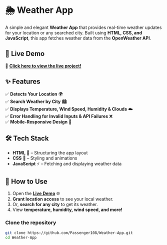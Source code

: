 # 🌦️ Weather App  

A simple and elegant **Weather App** that provides real-time weather updates for your location or any searched city. Built using **HTML, CSS, and JavaScript**, this app fetches weather data from the **OpenWeather API**.  

## 🚀 Live Demo  
🔗 **[Click here to view the live project!](https://passenger108.github.io/Weather-App/)**  
 

## ✨ Features  
✅ **Detects Your Location** 🌍  
✅ **Search Weather by City** 🏙️  
✅ **Displays Temperature, Wind Speed, Humidity & Clouds** ☁️  
✅ **Error Handling for Invalid Inputs & API Failures** ❌  
✅ **Mobile-Responsive Design** 📱  

## 🛠️ Tech Stack  
- **HTML** 🎨 – Structuring the app layout  
- **CSS** 💅 – Styling and animations  
- **JavaScript** ⚡ – Fetching and displaying weather data  

## 📌 How to Use  
1. Open the **[Live Demo](https://passenger108.github.io/Weather-App/)** 🌐  
2. **Grant location access** to see your local weather.  
3. Or, **search for any city** to get its weather.  
4. View **temperature, humidity, wind speed, and more!**  


### **Clone the repository**  
```sh
git clone https://github.com/Passenger108/Weather-App.git
cd Weather-App